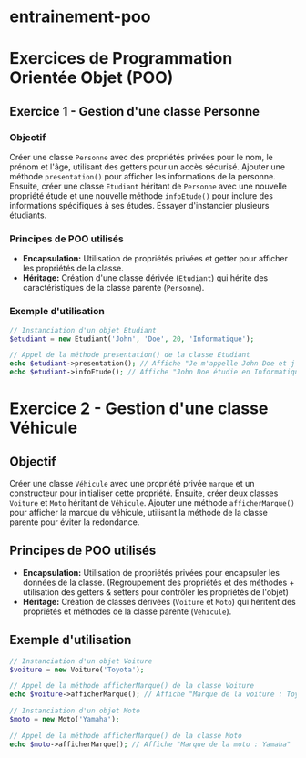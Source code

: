 # entrainement-poo

# Exercices de Programmation Orientée Objet (POO)

## Exercice 1 - Gestion d'une classe Personne

### Objectif
Créer une classe `Personne` avec des propriétés privées pour le nom, le prénom et l'âge, utilisant des getters pour un accès sécurisé. Ajouter une méthode `presentation()` pour afficher les informations de la personne. 
Ensuite, créer une classe `Etudiant` héritant de `Personne` avec une nouvelle propriété étude et une nouvelle méthode `infoEtude()` pour inclure des informations spécifiques à ses études.
Essayer d'instancier plusieurs étudiants. 

### Principes de POO utilisés
- **Encapsulation:** Utilisation de propriétés privées et getter pour afficher les propriétés de la classe.
- **Héritage:** Création d'une classe dérivée (`Etudiant`) qui hérite des caractéristiques de la classe parente (`Personne`).

### Exemple d'utilisation
```php
// Instanciation d'un objet Etudiant
$etudiant = new Etudiant('John', 'Doe', 20, 'Informatique');

// Appel de la méthode presentation() de la classe Etudiant
echo $etudiant->presentation(); // Affiche "Je m'appelle John Doe et j'ai 20 ans."
echo $etudiant->infoEtude(); // Affiche "John Doe étudie en Informatique"
```

# Exercice 2 - Gestion d'une classe Véhicule

## Objectif
Créer une classe `Véhicule` avec une propriété privée `marque` et un constructeur pour initialiser cette propriété. Ensuite, créer deux classes `Voiture` et `Moto` héritant de `Véhicule`. Ajouter une méthode `afficherMarque()` pour afficher la marque du véhicule, utilisant la méthode de la classe parente pour éviter la redondance.

## Principes de POO utilisés
- **Encapsulation:** Utilisation de propriétés privées pour encapsuler les données de la classe. (Regroupement des propriétés et des méthodes + utilisation des getters & setters pour contrôler les propriétés de l'objet)
- **Héritage:** Création de classes dérivées (`Voiture` et `Moto`) qui héritent des propriétés et méthodes de la classe parente (`Véhicule`).

## Exemple d'utilisation
```php
// Instanciation d'un objet Voiture
$voiture = new Voiture('Toyota');

// Appel de la méthode afficherMarque() de la classe Voiture
echo $voiture->afficherMarque(); // Affiche "Marque de la voiture : Toyota"

// Instanciation d'un objet Moto 
$moto = new Moto('Yamaha');

// Appel de la méthode afficherMarque() de la classe Moto
echo $moto->afficherMarque(); // Affiche "Marque de la moto : Yamaha"
``` 

